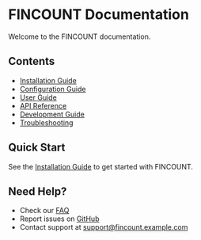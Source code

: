 # FINCOUNT Documentation

Welcome to the FINCOUNT documentation.

## Contents

- [Installation Guide](installation.md)
- [Configuration Guide](configuration.md)
- [User Guide](user-guide.md)
- [API Reference](api-reference.md)
- [Development Guide](development.md)
- [Troubleshooting](troubleshooting.md)

## Quick Start

See the [Installation Guide](installation.md) to get started with FINCOUNT.

## Need Help?

- Check our [FAQ](faq.md)
- Report issues on [GitHub](https://github.com/Alexic12/Software_Contable/issues)
- Contact support at support@fincount.example.com
